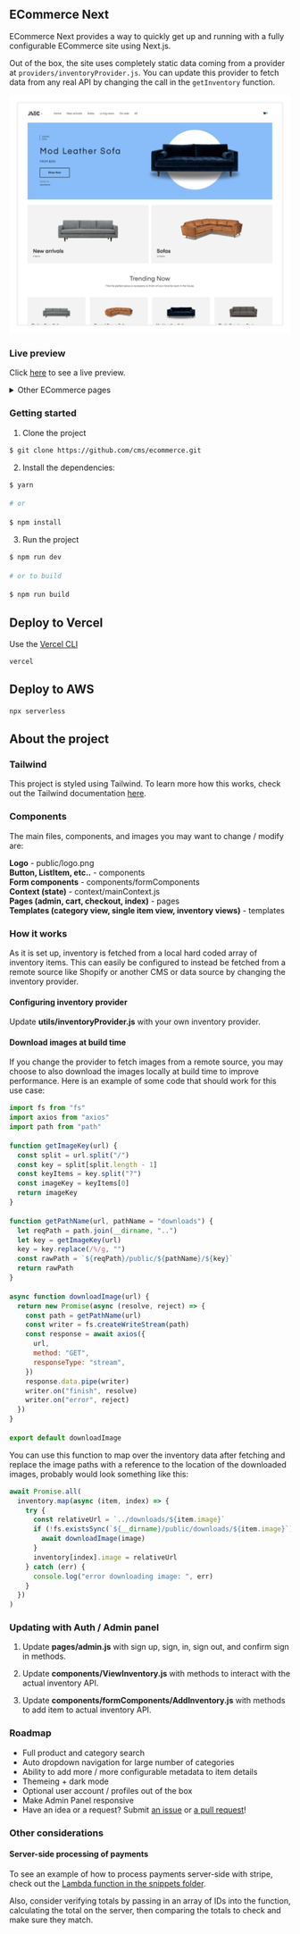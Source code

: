 ## ECommerce Next

ECommerce Next provides a way to quickly get up and running with a fully configurable ECommerce site using Next.js.

Out of the box, the site uses completely static data coming from a provider at `providers/inventoryProvider.js`. You can update this provider to fetch data from any real API by changing the call in the `getInventory` function.

![Home](example-images/1.png)

### Live preview

Click [here](https://www.ecommerce.dev/) to see a live preview.

<details>
  <summary>Other  ECommerce pages</summary>

### Category view

![Category view](example-images/2.png)

### Item view

![Item view](example-images/3.png)

### Cart view

![Cart view](example-images/4.png)

### Admin panel

![Admin panel](example-images/5.png)

</details>

### Getting started

1. Clone the project

```sh
$ git clone https://github.com/cms/ecommerce.git
```

2. Install the dependencies:

```sh
$ yarn

# or

$ npm install
```

3. Run the project

```sh
$ npm run dev

# or to build

$ npm run build
```

## Deploy to Vercel

Use the [Vercel CLI](https://vercel.com/download)

```sh
vercel
```

## Deploy to AWS

```sh
npx serverless
```

## About the project

### Tailwind

This project is styled using Tailwind. To learn more how this works, check out the Tailwind documentation [here](https://tailwindcss.com/docs).

### Components

The main files, components, and images you may want to change / modify are:

**Logo** - public/logo.png  
**Button, ListItem, etc..** - components  
**Form components** - components/formComponents  
**Context (state)** - context/mainContext.js  
**Pages (admin, cart, checkout, index)** - pages  
**Templates (category view, single item view, inventory views)** - templates

### How it works

As it is set up, inventory is fetched from a local hard coded array of inventory items. This can easily be configured to instead be fetched from a remote source like Shopify or another CMS or data source by changing the inventory provider.

#### Configuring inventory provider

Update **utils/inventoryProvider.js** with your own inventory provider.

#### Download images at build time

If you change the provider to fetch images from a remote source, you may choose to also download the images locally at build time to improve performance. Here is an example of some code that should work for this use case:

```javascript
import fs from "fs"
import axios from "axios"
import path from "path"

function getImageKey(url) {
  const split = url.split("/")
  const key = split[split.length - 1]
  const keyItems = key.split("?")
  const imageKey = keyItems[0]
  return imageKey
}

function getPathName(url, pathName = "downloads") {
  let reqPath = path.join(__dirname, "..")
  let key = getImageKey(url)
  key = key.replace(/%/g, "")
  const rawPath = `${reqPath}/public/${pathName}/${key}`
  return rawPath
}

async function downloadImage(url) {
  return new Promise(async (resolve, reject) => {
    const path = getPathName(url)
    const writer = fs.createWriteStream(path)
    const response = await axios({
      url,
      method: "GET",
      responseType: "stream",
    })
    response.data.pipe(writer)
    writer.on("finish", resolve)
    writer.on("error", reject)
  })
}

export default downloadImage
```

You can use this function to map over the inventory data after fetching and replace the image paths with a reference to the location of the downloaded images, probably would look something like this:

```javascript
await Promise.all(
  inventory.map(async (item, index) => {
    try {
      const relativeUrl = `../downloads/${item.image}`
      if (!fs.existsSync(`${__dirname}/public/downloads/${item.image}`)) {
        await downloadImage(image)
      }
      inventory[index].image = relativeUrl
    } catch (err) {
      console.log("error downloading image: ", err)
    }
  })
)
```

### Updating with Auth / Admin panel

1. Update **pages/admin.js** with sign up, sign, in, sign out, and confirm sign in methods.

2. Update **components/ViewInventory.js** with methods to interact with the actual inventory API.

3. Update **components/formComponents/AddInventory.js** with methods to add item to actual inventory API.

### Roadmap

- Full product and category search
- Auto dropdown navigation for large number of categories
- Ability to add more / more configurable metadata to item details
- Themeing + dark mode
- Optional user account / profiles out of the box
- Make Admin Panel responsive
- Have an idea or a request? Submit [an issue](https://github.com/cms/ecommerce/issues) or [a pull request](https://github.com/cms/ecommerce/pulls)!

### Other considerations

#### Server-side processing of payments

To see an example of how to process payments server-side with stripe, check out the [Lambda function in the snippets folder](https://github.com/cms/ecommerce/blob/next/snippets/lambda.js).

Also, consider verifying totals by passing in an array of IDs into the function, calculating the total on the server, then comparing the totals to check and make sure they match.
